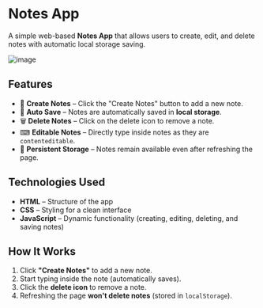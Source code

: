 # **Notes App**  

A simple web-based **Notes App** that allows users to create, edit, and delete notes with automatic local storage saving.  

![image](https://github.com/user-attachments/assets/92b1b62f-c962-4c42-b856-9a256c990eba)


## **Features**  
- 📝 **Create Notes** – Click the "Create Notes" button to add a new note.  
- 💾 **Auto Save** – Notes are automatically saved in **local storage**.  
- 🗑 **Delete Notes** – Click on the delete icon to remove a note.  
- ⌨ **Editable Notes** – Directly type inside notes as they are `contenteditable`.  
- 🔄 **Persistent Storage** – Notes remain available even after refreshing the page.  

## **Technologies Used**  
- **HTML** – Structure of the app  
- **CSS** – Styling for a clean interface  
- **JavaScript** – Dynamic functionality (creating, editing, deleting, and saving notes)  

## **How It Works**  
1. Click **"Create Notes"** to add a new note.  
2. Start typing inside the note (automatically saves).  
3. Click the **delete icon** to remove a note.  
4. Refreshing the page **won't delete notes** (stored in `localStorage`).  
